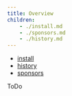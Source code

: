 ```yaml
---
title: Overview
children:
    - ./install.md
    - ./sponsors.md
    - ./history.md
---
```


* [install](./install.md)
* [history](./history.md)
* [sponsors](./sponsors.md)


ToDo
